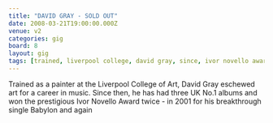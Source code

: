 ```yaml
---
title: "DAVID GRAY - SOLD OUT"
date: 2008-03-21T19:00:00.000Z
venue: v2
categories: gig
board: 8
layout: gig
tags: [trained, liverpool college, david gray, since, ivor novello award, babylon]
---
```

Trained as a painter at the Liverpool College of Art, David Gray eschewed art for a career in music. Since then, he has had three UK No.1 albums and won the prestigious Ivor Novello Award twice - in 2001 for his breakthrough single Babylon and again